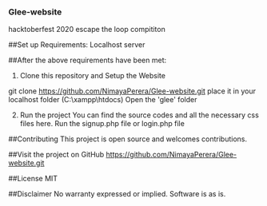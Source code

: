 ### Glee-website
hacktoberfest 2020 escape the loop compititon 

##Set up
Requirements:
Localhost server

##After the above requirements have been met:

1. Clone this repository and Setup the Website

git clone https://github.com/NimayaPerera/Glee-website.git
place it in your localhost folder (C:\xampp\htdocs)
Open the 'glee' folder

2. Run the project
You can find the source codes and all the necessary css files here. 
Run the signup.php file or login.php file


##Contributing
This project is open source and welcomes contributions.

##Visit the project on GitHub
https://github.com/NimayaPerera/Glee-website.git

##License
MIT

##Disclaimer
No warranty expressed or implied. Software is as is.
